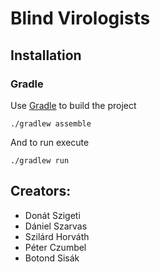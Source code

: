 # Blind Virologists
## Installation
### Gradle
Use [Gradle](https://gradle.org/) to build the project
```
./gradlew assemble
```
And to run execute
```
./gradlew run
```
## Creators:
* Donát Szigeti
* Dániel Szarvas
* Szilárd Horváth
* Péter Czumbel
* Botond Sisák